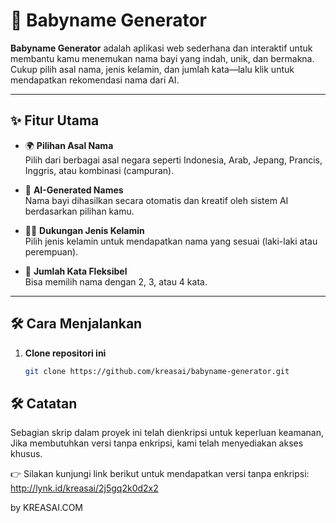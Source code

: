# 👶 Babyname Generator

**Babyname Generator** adalah aplikasi web sederhana dan interaktif untuk membantu kamu menemukan nama bayi yang indah, unik, dan bermakna. Cukup pilih asal nama, jenis kelamin, dan jumlah kata—lalu klik untuk mendapatkan rekomendasi nama dari AI.

---

## ✨ Fitur Utama

- 🌍 **Pilihan Asal Nama**  
  Pilih dari berbagai asal negara seperti Indonesia, Arab, Jepang, Prancis, Inggris, atau kombinasi (campuran).

- 🧠 **AI-Generated Names**  
  Nama bayi dihasilkan secara otomatis dan kreatif oleh sistem AI berdasarkan pilihan kamu.

- 👧👦 **Dukungan Jenis Kelamin**  
  Pilih jenis kelamin untuk mendapatkan nama yang sesuai (laki-laki atau perempuan).

- 📝 **Jumlah Kata Fleksibel**  
  Bisa memilih nama dengan 2, 3, atau 4 kata.

---

## 🛠️ Cara Menjalankan

1. **Clone repositori ini**
   ```bash
   git clone https://github.com/kreasai/babyname-generator.git

## 🛠️ Catatan 

Sebagian skrip dalam proyek ini telah dienkripsi untuk keperluan keamanan,
Jika membutuhkan versi tanpa enkripsi, kami telah menyediakan akses khusus.

👉 Silakan kunjungi link berikut untuk mendapatkan versi tanpa enkripsi:
http://lynk.id/kreasai/2j5gq2k0d2x2

by KREASAI.COM
